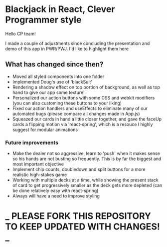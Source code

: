 # Blackjack in React, Clever Programmer style

Hello CP team!

I made a couple of adjustments since concluding the presentation and demo of this app in PWR/PWJ. I'd like to highlight them here

## What has changed since then?

- Moved all styled components into one folder
- Implemented Doug's use of 'blackSuit'
- Rendering a shadow effect on top portion of background, as well as top hand to give our app some texture!
- Personalized our action buttons with some CSS and webkit modifiers (you can also customing these buttons to your liking)
- Fixed our action handlers and useEffects to eliminate many of our automated bugs (please compare all changes made in App.js)
- Squeazed our cards in hand a little closer together, and gave the faceUp cards a flipping motion via 'react-spring', which is a resouce I highly suggest for modular animations

### Future improvements

- Make the dealer not so aggressive, learn to 'push' when it makes sense so his hands are not busting so frequently. This is by far the biggest and most important objective
- Implement chip counts, doubledown and split buttons for a more realistic high-stakes game
- Working with multiple decks at a time, while showing the present stack of card to get progressively smaller as the deck gets more depleted (can be done relatively easy with react-spring)
- Always will have a need to improve styling

# _ PLEASE FORK THIS REPOSITORY TO KEEP UPDATED WITH CHANGES! _
